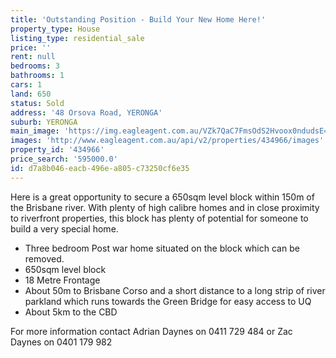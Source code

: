 ```yaml
---
title: 'Outstanding Position - Build Your New Home Here!'
property_type: House
listing_type: residential_sale
price: ''
rent: null
bedrooms: 3
bathrooms: 1
cars: 1
land: 650
status: Sold
address: '48 Orsova Road, YERONGA'
suburb: YERONGA
main_image: 'https://img.eagleagent.com.au/VZk7QaC7FmsOdS2Hvoox0ndudsE=/1280x854/smart/https://s3-us-west-2.amazonaws.com/eagleagent-orig/images/6819405/105712628-image-M.jpg'
images: 'http://www.eagleagent.com.au/api/v2/properties/434966/images'
property_id: '434966'
price_search: '595000.0'
id: d7a8b046-eacb-496e-a805-c73250cf6e35
---
```

Here is a great opportunity to secure a 650sqm level block within 150m of the Brisbane river. With plenty of high calibre homes and in close proximity to riverfront properties, this block has plenty of potential for someone to build a very special home.

*  Three bedroom Post war home situated on the block which can be removed.
*  650sqm level block
*  18 Metre Frontage
*  About 50m to Brisbane Corso and a short distance to a long strip of river parkland which runs towards the Green Bridge for easy access to UQ
*  About 5km to the CBD

For more information contact Adrian Daynes on 0411 729 484 or Zac Daynes on 0401 179 982